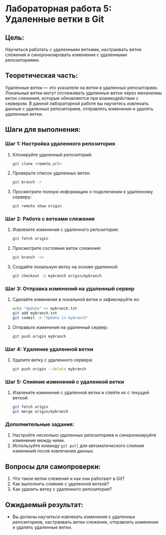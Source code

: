 # Лабораторная работа 5: Удаленные ветки в Git

## Цель:
Научиться работать с удаленными ветками, настраивать ветки слежения и синхронизировать изменения с удаленными репозиториями.

## Теоретическая часть:
Удаленные ветки — это указатели на ветки в удаленных репозиториях. Локальные ветки могут отслеживать удаленные ветки через механизмы веток слежения, которые обновляются при взаимодействии с сервером. В данной лабораторной работе вы научитесь извлекать данные с удаленных репозиториев, отправлять изменения и удалять удаленные ветки.

## Шаги для выполнения:

### Шаг 1: Настройка удаленного репозитория
1. Клонируйте удаленный репозиторий:
   ```bash
   git clone <remote_url>
   ```

2. Проверьте список удаленных веток:
   ```bash
   git branch -r
   ```

3. Просмотрите полную информацию о подключении к удаленному серверу:
   ```bash
   git remote show origin
   ```

### Шаг 2: Работа с ветками слежения
1. Извлеките изменения с удаленного репозитория:
   ```bash
   git fetch origin
   ```

2. Просмотрите состояние веток слежения:
   ```bash
   git branch -vv
   ```

3. Создайте локальную ветку на основе удаленной:
   ```bash
   git checkout -b mybranch origin/mybranch
   ```

### Шаг 3: Отправка изменений на удаленный сервер
1. Сделайте изменения в локальной ветке и зафиксируйте их:
   ```bash
   echo "Update" >> mybranch.txt
   git add mybranch.txt
   git commit -m "Update in mybranch"
   ```

2. Отправьте изменения на удаленный сервер:
   ```bash
   git push origin mybranch
   ```

### Шаг 4: Удаление удаленной ветки
1. Удалите ветку с удаленного сервера:
   ```bash
   git push origin --delete mybranch
   ```

### Шаг 5: Слияние изменений с удаленной ветки
1. Извлеките изменения с удаленной ветки и слейте их с текущей веткой:
   ```bash
   git fetch origin
   git merge origin/mybranch
   ```

### Дополнительные задания:
1. Настройте несколько удаленных репозиториев и синхронизируйте изменения между ними.
2. Используйте команду `git pull` для автоматического слияния изменений после извлечения данных.

## Вопросы для самопроверки:
1. Что такое ветки слежения и как они работают в Git?
2. Как выполнить слияние с удаленной веткой?
3. Как удалить ветку с удаленного репозитория?

## Ожидаемый результат:
- Вы должны научиться извлекать изменения с удаленных репозиториев, настраивать ветки слежения, отправлять изменения и удалять удаленные ветки.
